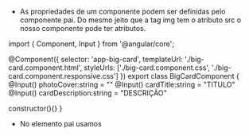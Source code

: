 - As propriedades de um componente podem ser definidas pelo componente pai. Do mesmo jeito que a tag img tem o atributo src o nosso componente pode ter atributos.

import { Component, Input } from '@angular/core';

@Component({
  selector: 'app-big-card',
  templateUrl: './big-card.component.html',
  styleUrls: ['./big-card.component.css', './big-card.component.responsive.css']
})
export class BigCardComponent {
  @Input()
  photoCover:string = ""
  @Input()
  cardTitle:string = "TITULO"
  @Input()
  cardDescription:string = "DESCRIÇÃO"

  constructor(){}
}

- No elemento pai usamos

<app-big-card photoCover="https://encrypted-tbn0.gstatic.com/images?q=tbn:ANd9GcRQTGUFUPs1xpgBwZsWNX18TOFpJFC67j7uGw&usqp=CAU" cardTitle="Título" cardDescription="Descrição"></app-big-card>